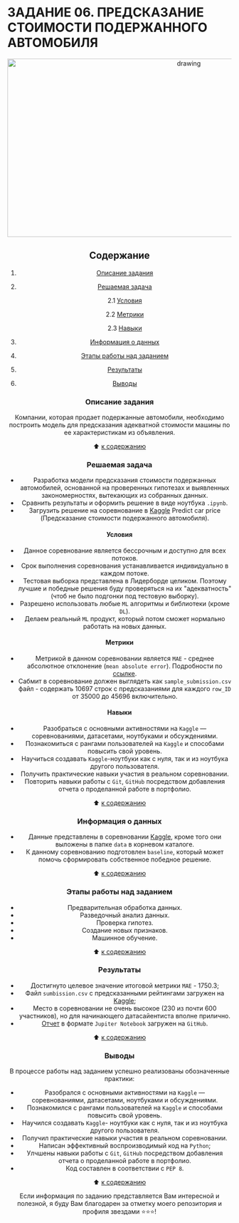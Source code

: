 # **ЗАДАНИЕ 06. ПРЕДСКАЗАНИЕ СТОИМОСТИ ПОДЕРЖАННОГО АВТОМОБИЛЯ**

<center> <img src = https://mtdata.ru/u30/photoB82A/20119654497-0/original.jpg alt="drawing" style="width: 800px; height:400px;">

## **Содержание**

1. [Описание задания](https://github.com/Licharg/SkillFactory/blob/master/Tasks/Task_06/README.md#Описание-задания)  
2. [Решаемая задача](https://github.com/Licharg/SkillFactory/blob/master/Tasks/Task_06/README.md#Решаемая-задача)

    2.1 [Условия](https://github.com/Licharg/SkillFactory/blob/master/Tasks/Task_06/README.md#Условия)

    2.2 [Метрики](https://github.com/Licharg/SkillFactory/blob/master/Tasks/Task_06/README.md#Метрики)

    2.3 [Навыки](https://github.com/Licharg/SkillFactory/blob/master/Tasks/Task_06/README.md#Навыки)

3. [Информация о данных](https://github.com/Licharg/SkillFactory/blob/master/Tasks/Task_06/README.md#Информация-о-данных)  
4. [Этапы работы над заданием](https://github.com/Licharg/SkillFactory/blob/master/Tasks/Task_06/README.md#Этапы-работы-над-заданием)  
5. [Результаты](https://github.com/Licharg/SkillFactory/blob/master/Tasks/Task_06/README.md#Результаты)
6. [Выводы](https://github.com/Licharg/SkillFactory/blob/master/Tasks/Task_06/README.md#Выводы)

### **Описание задания**

Компании, которая продает подержанные автомобили, необходимо построить модель для предсказания адекватной стоимости машины по ее характеристикам из объявления.

:arrow_up: [к содержанию](https://github.com/Licharg/SkillFactory/blob/master/Tasks/Task_06/README.md#Содержание)

### **Решаемая задача**

- Разработка модели предсказания стоимости подержанных автомобилей, основанной на проверенных гипотезах и выявленных закономерностях, вытекающих из собранных данных.
- Сравнить результаты и оформить решение в виде ноутбука `.ipynb`.
- Загрузить решение на соревнование в [Kaggle](https://www.kaggle.com/competitions/sf-dst-predict-car-price) Predict car price (Предсказание стоимости подержанного автомобиля).

#### **Условия**

- Данное соревнование является бессрочным и доступно для всех потоков.
- Срок выполнения соревнования устанавливается индивидуально в каждом потоке.
- Тестовая выборка представлена в Лидерборде целиком. Поэтому лучшие и победные решения буду проверяться на их "адекватность" (чтоб не было подгонки под тестовую выборку).
- Разрешено использовать любые `ML` алгоритмы и библиотеки (кроме `DL`).
- Делаем реальный `ML` продукт, который потом сможет нормально работать на новых данных.

#### **Метрики**

- Метрикой в данном соревновании является `MAE` - среднее абсолютное отклонение (`mean absolute error`). Подробности по [ссылке](https://scikit-learn.org/stable/modules/generated/sklearn.metrics.mean_absolute_error.html).
- Сабмит в соревнование должен выглядеть как `sample_submission.csv` файл - содержать 10697 строк с предсказаниями для каждого `row_ID` от 35000 до 45696 включительно.

#### **Навыки**

- Разобраться с основными активностями на `Kaggle` — соревнованиями, датасетами, ноутбуками и обсуждениями.
- Познакомиться с рангами пользователей на `Kaggle` и способами повысить свой уровень.
- Научиться создавать `Kaggle`-ноутбуки как с нуля, так и из ноутбука другого пользователя.
- Получить практические навыки участия в реальном соревновании.
- Повторить навыки работы с `Git`, `GitHub` посредством добавления отчета о проделанной работе в портфолио.

:arrow_up: [к содержанию](https://github.com/Licharg/SkillFactory/blob/master/Tasks/Task_06/README.md#Содержание)

### **Информация о данных**

- Данные представлены в соревновании [Kaggle](https://www.kaggle.com/competitions/sf-dst-predict-car-price/data), кроме того они выложены в папке `data` в корневом каталоге.
- К данному соревнованию подготовлен `baseline`, который может помочь сформировать собственное победное решение.
  
:arrow_up: [к содержанию](https://github.com/Licharg/SkillFactory/blob/master/Tasks/Task_06/README.md#Содержание)

### **Этапы работы над заданием**

- Предварительная обработка данных.
- Разведочный анализ данных.
- Проверка гипотез.
- Создание новых признаков.
- Машинное обучение.

:arrow_up: [к содержанию](https://github.com/Licharg/SkillFactory/blob/master/Tasks/Task_06/README.md#Содержание)

### **Результаты**

- Достигнуто целевое значение итоговой метрики `MAE` - 1750.3;  
- Файл `sumbission.csv` с предсказанными рейтингами загружен на [Kaggle](https://www.kaggle.com/competitions/sf-dst-predict-car-price/leaderboard);
- Место в соревновании не очень высокое (230 из почти 600 участников), но для начинающего датасайентиста вполне прилично.
- [Отчет](https://github.com/Licharg/SkillFactory/blob/master/Tasks/Task_06/Task_06_Predict_Car_Price.ipynb) в формате `Jupiter Notebook` загружен на `GitHub`.

:arrow_up: [к содержанию](https://github.com/Licharg/SkillFactory/blob/master/Tasks/Task_06/README.md#Содержание)

### **Выводы**

В процессе работы над заданием успешно реализованы обозначенные практики:

- Разобрался с основными активностями на `Kaggle` — соревнованиями, датасетами, ноутбуками и обсуждениями.
- Познакомился с рангами пользователей на `Kaggle` и способами повысить свой уровень.
- Научился создавать `Kaggle`- ноутбуки как с нуля, так и из ноутбука другого пользователя.
- Получил практические навыки участия в реальном соревновании.
- Написан эффективный воспроизводимый код на `Python`;
- Улчшены навыки работы с `Git`, `GitHub` посредством добавления отчета о проделанной работе в портфолио.
- Код составлен в соответствии с `PEP 8`.

:arrow_up: [к содержанию](https://github.com/Licharg/SkillFactory/blob/master/Tasks/Task_06/README.md#Содержание)

Если информация по заданию представляется Вам интересной и полезной, я буду Вам благодарен за отметку моего репозитория и профиля звездами ⭐️⭐️⭐️!  
